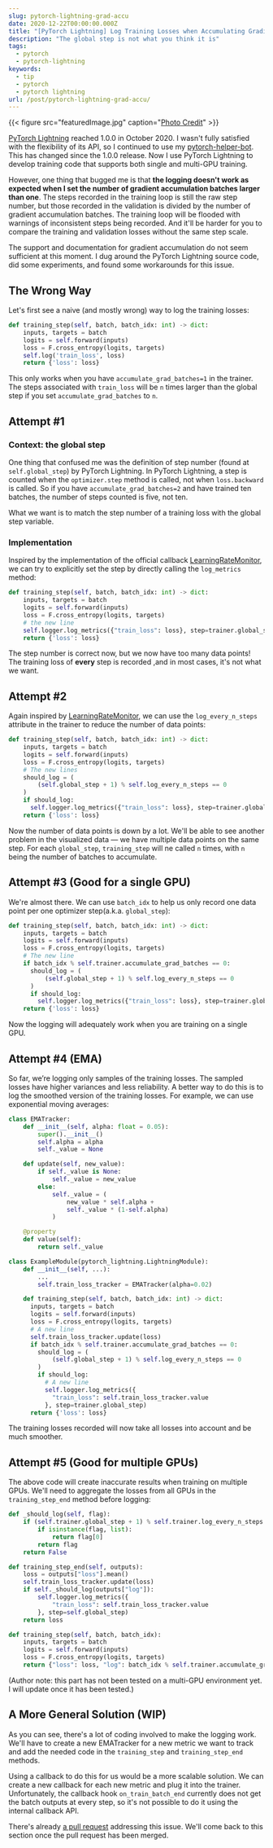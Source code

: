```yaml
---
slug: pytorch-lightning-grad-accu
date: 2020-12-22T00:00:00.000Z
title: "[PyTorch Lightning] Log Training Losses when Accumulating Gradients"
description: "The global step is not what you think it is"
tags:
  - pytorch
  - pytorch-lightning
keywords:
  - tip
  - pytorch
  - pytorch lightning
url: /post/pytorch-lightning-grad-accu/
---
```


{{< figure src="featuredImage.jpg" caption="[Photo Credit](https://pixabay.com/photos/music-recording-vinyl-retro-disk-5705801/)" >}}

[PyTorch Lightning](https://github.com/PyTorchLightning/pytorch-lightning) reached 1.0.0 in October 2020. I wasn't fully satisfied with the flexibility of its API, so I continued to use my [pytorch-helper-bot](https://github.com/ceshine/pytorch-helper-bot/). This has changed since the 1.0.0 release. Now I use PyTorch Lightning to develop training code that supports both single and multi-GPU training.

However, one thing that bugged me is that **the logging doesn't work as expected when I set the number of gradient accumulation batches larger than one**. The steps recorded in the training loop is still the raw step number, but those recorded in the validation is divided by the number of gradient accumulation batches. The training loop will be flooded with warnings of inconsistent steps being recorded. And it'll be harder for you to compare the training and validation losses without the same step scale.

The support and documentation for gradient accumulation do not seem sufficient at this moment. I dug around the PyTorch Lightning source code, did some experiments, and found some workarounds for this issue.

## The Wrong Way

Let's first see a naive (and mostly wrong) way to log the training losses:

```python
def training_step(self, batch, batch_idx: int) -> dict:
    inputs, targets = batch
    logits = self.forward(inputs)
    loss = F.cross_entropy(logits, targets)
    self.log('train_loss', loss)
    return {'loss': loss}
```

This only works when you have `accumulate_grad_batches=1` in the trainer. The steps associated with `train_loss` will be `n` times larger than the global step if you set `accumulate_grad_batches` to `n`.

## Attempt #1

### Context: the global step

One thing that confused me was the definition of step number (found at `self.global_step`) by PyTorch Lightning. In PyTorch Lightning, a step is counted when the `optimizer.step` method is called, not when `loss.backward` is called. So if you have `accumulate_grad_batches=2` and have trained ten batches, the number of steps counted is five, not ten.

What we want is to match the step number of a training loss with the global step variable.

### Implementation

Inspired by the implementation of the official callback [LearningRateMonitor](https://github.com/PyTorchLightning/pytorch-lightning/blob/43f73fdfdbd0d980031a9acc867c0cc362448a63/pytorch_lightning/callbacks/lr_monitor.py#L31), we can try to explicitly set the step by directly calling the `log_metrics` method:

```python
def training_step(self, batch, batch_idx: int) -> dict:
    inputs, targets = batch
    logits = self.forward(inputs)
    loss = F.cross_entropy(logits, targets)
    # the new line
    self.logger.log_metrics({"train_loss": loss}, step=trainer.global_step)
    return {'loss': loss}
```

The step number is correct now, but we now have too many data points! The training loss of **every** step is recorded ,and in most cases, it's not what we want.

## Attempt #2

Again inspired by [LearningRateMonitor](https://github.com/PyTorchLightning/pytorch-lightning/blob/43f73fdfdbd0d980031a9acc867c0cc362448a63/pytorch_lightning/callbacks/lr_monitor.py#L31), we can use the `log_every_n_steps` attribute in the trainer to reduce the number of data points:

```python
def training_step(self, batch, batch_idx: int) -> dict:
    inputs, targets = batch
    logits = self.forward(inputs)
    loss = F.cross_entropy(logits, targets)
    # The new lines
    should_log = (
        (self.global_step + 1) % self.log_every_n_steps == 0
    )
    if should_log:
      self.logger.log_metrics({"train_loss": loss}, step=trainer.global_step)
    return {'loss': loss}
```

Now the number of data points is down by a lot. We'll be able to see another problem in the visualized data — we have multiple data points on the same step. For each `global_step`, `training_step` will ne called `n` times, with `n` being the number of batches to accumulate.

## Attempt #3 (Good for a single GPU)

We're almost there. We can use `batch_idx` to help us only record one data point per one optimizer step(a.k.a. `global_step`):

```python
def training_step(self, batch, batch_idx: int) -> dict:
    inputs, targets = batch
    logits = self.forward(inputs)
    loss = F.cross_entropy(logits, targets)
    # The new line
    if batch_idx % self.trainer.accumulate_grad_batches == 0:
      should_log = (
          (self.global_step + 1) % self.log_every_n_steps == 0
      )
      if should_log:
        self.logger.log_metrics({"train_loss": loss}, step=trainer.global_step)
    return {'loss': loss}
```

Now the logging will adequately work when you are training on a single GPU.

## Attempt #4 (EMA)

So far, we’re logging only samples of the training losses. The sampled losses have higher variances and less reliability. A better way to do this is to log the smoothed version of the training losses. For example, we can use exponential moving averages:

```python
class EMATracker:
    def __init__(self, alpha: float = 0.05):
        super().__init__()
        self.alpha = alpha
        self._value = None

    def update(self, new_value):
        if self._value is None:
            self._value = new_value
        else:
            self._value = (
                new_value * self.alpha +
                self._value * (1-self.alpha)
            )

    @property
    def value(self):
        return self._value

class ExampleModule(pytorch_lightning.LightningModule):
    def __init__(self, ...):
        ...
        self.train_loss_tracker = EMATracker(alpha=0.02)

    def training_step(self, batch, batch_idx: int) -> dict:
      inputs, targets = batch
      logits = self.forward(inputs)
      loss = F.cross_entropy(logits, targets)
      # A new line
      self.train_loss_tracker.update(loss)
      if batch_idx % self.trainer.accumulate_grad_batches == 0:
        should_log = (
            (self.global_step + 1) % self.log_every_n_steps == 0
        )
        if should_log:
          # A new line
          self.logger.log_metrics({
            "train_loss": self.train_loss_tracker.value
          }, step=trainer.global_step)
      return {'loss': loss}
```

The training losses recorded will now take all losses into account and be much smoother.

## Attempt #5 (Good for multiple GPUs)

The above code will create inaccurate results when training on multiple GPUs. We'll need to aggregate the losses from all GPUs in the `training_step_end` method before logging:

```python
def _should_log(self, flag):
    if (self.trainer.global_step + 1) % self.trainer.log_every_n_steps == 0:
        if isinstance(flag, list):
            return flag[0]
        return flag
    return False

def training_step_end(self, outputs):
    loss = outputs["loss"].mean()
    self.train_loss_tracker.update(loss)
    if self._should_log(outputs["log"]):
        self.logger.log_metrics({
            "train_loss": self.train_loss_tracker.value
        }, step=self.global_step)
    return loss

def training_step(self, batch, batch_idx):
    inputs, targets = batch
    logits = self.forward(inputs)
    loss = F.cross_entropy(logits, targets)
    return {"loss": loss, "log": batch_idx % self.trainer.accumulate_grad_batches == 0}
```

(Author note: this part has not been tested on a multi-GPU environment yet. I will update once it has been tested.)

## A More General Solution (WIP)

As you can see, there's a lot of coding involved to make the logging work. We'll have to create a new EMATracker for a new metric we want to track and add the needed code in the `training_step` and `training_step_end` methods.

Using a callback to do this for us would be a more scalable solution. We can create a new callback for each new metric and plug it into the trainer. Unfortunately, the callback hook `on_train_batch_end` currently does not get the batch outputs at every step, so it's not possible to do it using the internal callback API.

There's already [a pull request](https://github.com/PyTorchLightning/pytorch-lightning/pull/4369) addressing this issue. We'll come back to this section once the pull request has been merged.
